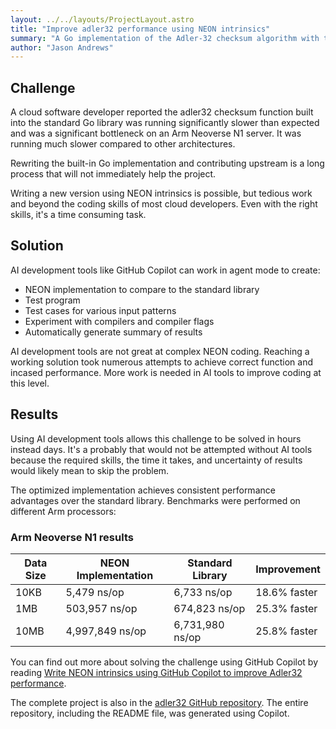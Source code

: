 ```yaml
---
layout: ../../layouts/ProjectLayout.astro
title: "Improve adler32 performance using NEON intrinsics"
summary: "A Go implementation of the Adler-32 checksum algorithm with the core update function implemented in C, optimized with Arm NEON instructions for superior performance."
author: "Jason Andrews"
---
```


## Challenge

A cloud software developer reported the adler32 checksum function built into the standard Go library was running significantly slower than expected and was a significant bottleneck on an Arm Neoverse N1 server. It was running much slower compared to other architectures. 

Rewriting the built-in Go implementation and contributing upstream is a long process that will not immediately help the project. 

Writing a new version using NEON intrinsics is possible, but tedious work and beyond the coding skills of most cloud developers. Even with the right skills, it's a time consuming task. 

## Solution

AI development tools like GitHub Copilot can work in agent mode to create:
- NEON implementation to compare to the standard library
- Test program 
- Test cases for various input patterns
- Experiment with compilers and compiler flags
- Automatically generate summary of results

AI development tools are not great at complex NEON coding. Reaching a working solution took numerous attempts to achieve correct function and incased performance. More work is needed in AI tools to improve coding at this level.

## Results

Using AI development tools allows this challenge to be solved in hours instead days. It's a probably that would not be attempted without AI tools because the required skills, the time it takes, and uncertainty of results would likely mean to skip the problem.

The optimized implementation achieves consistent performance advantages over the standard library. Benchmarks were performed on different Arm processors:

### Arm Neoverse N1 results

| Data Size | NEON Implementation | Standard Library | Improvement  |
|-----------|---------------------|------------------|--------------|
| 10KB      | 5,479 ns/op         | 6,733 ns/op      | 18.6% faster |
| 1MB       | 503,957 ns/op       | 674,823 ns/op    | 25.3% faster |
| 10MB      | 4,997,849 ns/op     | 6,731,980 ns/op  | 25.8% faster |


You can find out more about solving the challenge using GitHub Copilot by reading [Write NEON intrinsics using GitHub Copilot to improve Adler32 performance](https://learn.arm.com/learning-paths/cross-platform/adler32/).

The complete project is also in the [adler32 GitHub repository](https://github.com/jasonrandrews/stackadler32-neon). The entire repository, including the README file, was generated using Copilot.
